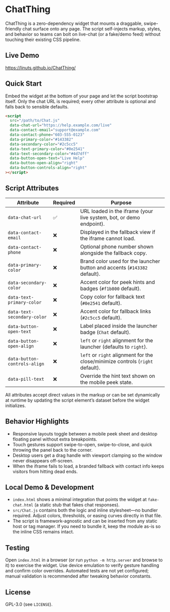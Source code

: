 # ChatThing

ChatThing is a zero-dependency widget that mounts a draggable, swipe-friendly chat surface onto any page. The script self-injects markup, styles, and behavior so teams can bolt on live-chat (or a fake/demo feed) without touching their existing CSS pipeline.

## Live Demo
https://linuts.github.io/ChatThing/

## Quick Start
Embed the widget at the bottom of your page and let the script bootstrap itself. Only the chat URL is required; every other attribute is optional and falls back to sensible defaults.

```html
<script
  src="/path/to/Chat.js"
  data-chat-url="https://help.example.com/live"
  data-contact-email="support@example.com"
  data-contact-phone="603-555-0123"
  data-primary-color="#143382"
  data-secondary-color="#2c5cc5"
  data-text-primary-color="#0e2541"
  data-text-secondary-color="#4d7dff"
  data-button-open-text="Live Help"
  data-button-open-align="right"
  data-button-controls-align="right"
></script>
```

## Script Attributes
| Attribute | Required | Purpose |
| --- | --- | --- |
| `data-chat-url` | ✅ | URL loaded in the iframe (your live system, bot, or demo endpoint). |
| `data-contact-email` | ❌ | Displayed in the fallback view if the iframe cannot load. |
| `data-contact-phone` | ❌ | Optional phone number shown alongside the fallback copy. |
| `data-primary-color` | ❌ | Brand color used for the launcher button and accents (`#143382` default). |
| `data-secondary-color` | ❌ | Accent color for peek hints and badges (`#f1b800` default). |
| `data-text-primary-color` | ❌ | Copy color for fallback text (`#0e2541` default). |
| `data-text-secondary-color` | ❌ | Accent color for fallback links (`#2c5cc5` default). |
| `data-button-open-text` | ❌ | Label placed inside the launcher badge (`Chat` default). |
| `data-button-open-align` | ❌ | `left` or `right` alignment for the launcher (defaults to `right`). |
| `data-button-controls-align` | ❌ | `left` or `right` alignment for the close/minimize controls (`right` default). |
| `data-pill-text` | ❌ | Override the hint text shown on the mobile peek state. |

All attributes accept direct values in the markup or can be set dynamically at runtime by updating the script element’s dataset before the widget initializes.

## Behavior Highlights
- Responsive layouts toggle between a mobile peek sheet and desktop floating panel without extra breakpoints.
- Touch gestures support swipe-to-open, swipe-to-close, and quick throwing the panel back to the corner.
- Desktop users get a drag handle with viewport clamping so the window never disappears off-screen.
- When the iframe fails to load, a branded fallback with contact info keeps visitors from hitting dead ends.

## Local Demo & Development
- `index.html` shows a minimal integration that points the widget at `fake-chat.html` (a static stub that fakes chat responses).
- `src/Chat.js` contains both the logic and inline stylesheet—no bundler required. Adjust colors, thresholds, or easing curves directly in that file.
- The script is framework-agnostic and can be inserted from any static host or tag manager. If you need to bundle it, keep the module as-is so the inline CSS remains intact.

## Testing
Open `index.html` in a browser (or run `python -m http.server` and browse to it) to exercise the widget. Use device emulation to verify gesture handling and confirm color overrides. Automated tests are not yet configured; manual validation is recommended after tweaking behavior constants.

## License
GPL-3.0 (see `LICENSE`).
